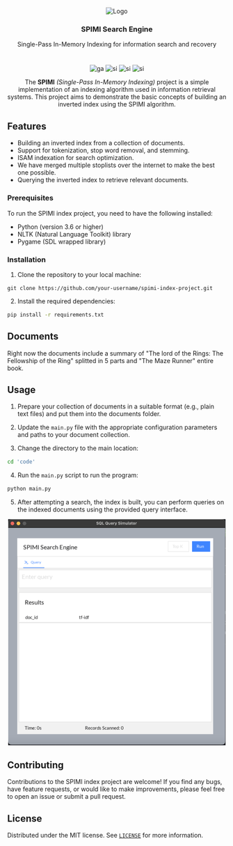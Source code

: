 <br>
<p align="center">
    <img src="https://upload.wikimedia.org/wikipedia/commons/thumb/0/08/Circle-icons-rocket.svg/1200px-Circle-icons-rocket.svg.png" alt='Logo' width=80 height=80>

<h3 align="center">SPIMI Search Engine</h3>

<p align="center">
    Single-Pass In-Memory Indexing for information search and recovery
</p>

#
<p align="center"

![ga](https://img.shields.io/badge/Python-3.6-blue?style=for-the-badge&logo=)
![si](https://img.shields.io/badge/Academical%20Project-Yes-brightgreen?style=for-the-badge&logo=) 
![si](https://img.shields.io/badge/License-MIT-red?style=for-the-badge&logo=)
![si](https://img.shields.io/badge/Repo%20Size-2.8Mb-orange?style=for-the-badge&logo=)
<p align="center"

The **SPIMI** *(Single-Pass In-Memory Indexing)* project is a simple implementation of an indexing algorithm used in information retrieval systems. This project aims to demonstrate the basic concepts of building an inverted index using the SPIMI algorithm.
</p>

## Features
- Building an inverted index from a collection of documents.
- Support for tokenization, stop word removal, and stemming.
- ISAM indexation for search optimization.
- We have merged multiple stoplists over the internet to make the best one possible.
- Querying the inverted index to retrieve relevant documents.

### Prerequisites

To run the SPIMI index project, you need to have the following installed:
- Python (version 3.6 or higher)
- NLTK (Natural Language Toolkit) library
- Pygame (SDL wrapped library)

### Installation

1. Clone the repository to your local machine:
```shell
git clone https://github.com/your-username/spimi-index-project.git
```

2. Install the required dependencies:
```sh
pip install -r requirements.txt
```

## Documents
Right now the documents include a summary of "The lord of the Rings: The Fellowship of the Ring" splitted in 5 parts and "The Maze Runner" entire book.

## Usage
1. Prepare your collection of documents in a suitable format (e.g., plain text files) and put them into the documents folder.

2. Update the ```main.py``` file with the appropriate configuration parameters and paths to your document collection.

3. Change the directory to the main location:

```sh
cd 'code'
```

4. Run the ```main.py``` script to run the program:

```sh
python main.py
```

5. After attempting a search, the index is built, you can perform queries on the indexed documents using the provided query interface.

<p align="center"><img src="./others/gui.png" width=500></p>  


## Contributing

Contributions to the SPIMI index project are welcome! If you find any bugs, have feature requests, or would like to make improvements, please feel free to open an issue or submit a pull request.

## License
Distributed under the MIT license. See [`LICENSE`](./LICENSE) for more information.
